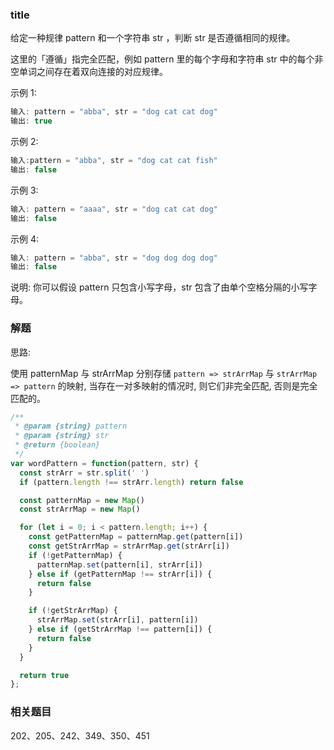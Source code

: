 <!--
abbrlink: 7rpc213r
-->

### title

给定一种规律 pattern 和一个字符串 str ，判断 str 是否遵循相同的规律。

这里的「遵循」指完全匹配，例如 pattern 里的每个字母和字符串 str 中的每个非空单词之间存在着双向连接的对应规律。

示例 1:

```js
输入: pattern = "abba", str = "dog cat cat dog"
输出: true
```

示例 2:

```js
输入:pattern = "abba", str = "dog cat cat fish"
输出: false
```

示例 3:

```js
输入: pattern = "aaaa", str = "dog cat cat dog"
输出: false
```

示例 4:

```js
输入: pattern = "abba", str = "dog dog dog dog"
输出: false
```

说明:
你可以假设 pattern 只包含小写字母，str 包含了由单个空格分隔的小写字母。    

### 解题

思路:

使用 patternMap 与 strArrMap 分别存储 `pattern => strArrMap` 与 `strArrMap => pattern` 的映射, 当存在一对多映射的情况时, 则它们非完全匹配, 否则是完全匹配的。

```js
/**
 * @param {string} pattern
 * @param {string} str
 * @return {boolean}
 */
var wordPattern = function(pattern, str) {
  const strArr = str.split(' ')
  if (pattern.length !== strArr.length) return false

  const patternMap = new Map()
  const strArrMap = new Map()

  for (let i = 0; i < pattern.length; i++) {
    const getPatternMap = patternMap.get(pattern[i])
    const getStrArrMap = strArrMap.get(strArr[i])
    if (!getPatternMap) {
      patternMap.set(pattern[i], strArr[i])
    } else if (getPatternMap !== strArr[i]) {
      return false
    }

    if (!getStrArrMap) {
      strArrMap.set(strArr[i], pattern[i])
    } else if (getStrArrMap !== pattern[i]) {
      return false
    }
  }

  return true
};
```

### 相关题目

202、205、242、349、350、451